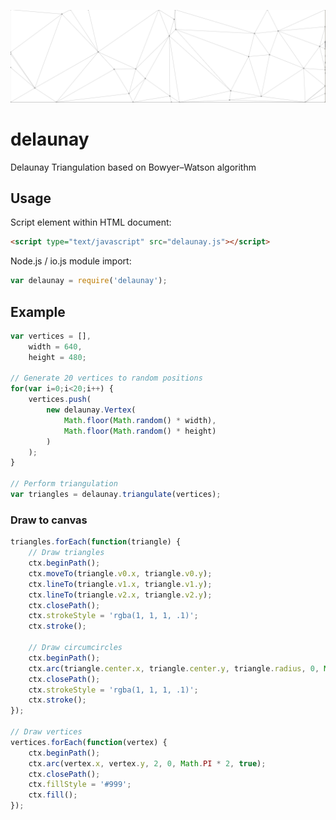 ![delaunay](https://raw.githubusercontent.com/msavela/delaunay/master/screenshot.png)

# delaunay
Delaunay Triangulation based on Bowyer–Watson algorithm

## Usage

Script element within HTML document:

```HTML
<script type="text/javascript" src="delaunay.js"></script>
```

Node.js / io.js module import:

```javascript
var delaunay = require('delaunay');
```

## Example

```javascript
var vertices = [],
	width = 640,
	height = 480;

// Generate 20 vertices to random positions
for(var i=0;i<20;i++) {
	vertices.push(
		new delaunay.Vertex(
			Math.floor(Math.random() * width),
			Math.floor(Math.random() * height)
		)
	);
}

// Perform triangulation
var triangles = delaunay.triangulate(vertices);
```

### Draw to canvas

```javascript
triangles.forEach(function(triangle) {
	// Draw triangles
	ctx.beginPath();
	ctx.moveTo(triangle.v0.x, triangle.v0.y);
	ctx.lineTo(triangle.v1.x, triangle.v1.y);
	ctx.lineTo(triangle.v2.x, triangle.v2.y);
	ctx.closePath();
	ctx.strokeStyle = 'rgba(1, 1, 1, .1)';
	ctx.stroke();

	// Draw circumcircles
	ctx.beginPath();
	ctx.arc(triangle.center.x, triangle.center.y, triangle.radius, 0, Math.PI * 2, true);
	ctx.closePath();
	ctx.strokeStyle = 'rgba(1, 1, 1, .1)';
	ctx.stroke();
});

// Draw vertices
vertices.forEach(function(vertex) {
	ctx.beginPath();
	ctx.arc(vertex.x, vertex.y, 2, 0, Math.PI * 2, true);
	ctx.closePath();
	ctx.fillStyle = '#999';
	ctx.fill();
});
```

